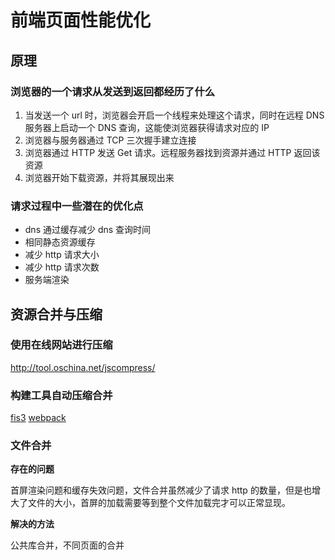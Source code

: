 # 前端页面性能优化

## 原理

### 浏览器的一个请求从发送到返回都经历了什么

1.  当发送一个 url 时，浏览器会开启一个线程来处理这个请求，同时在远程 DNS 服务器上启动一个 DNS 查询，这能使浏览器获得请求对应的 IP
2.  浏览器与服务器通过 TCP 三次握手建立连接
3.  浏览器通过 HTTP 发送 Get 请求。远程服务器找到资源并通过 HTTP 返回该资源
4.  浏览器开始下载资源，并将其展现出来

### 请求过程中一些潜在的优化点

* dns 通过缓存减少 dns 查询时间
* 相同静态资源缓存
* 减少 http 请求大小
* 减少 http 请求次数
* 服务端渲染

## 资源合并与压缩

### 使用在线网站进行压缩

http://tool.oschina.net/jscompress/

### 构建工具自动压缩合并

[fis3](https://github.com/fex-team/fis3)
[webpack](https://www.webpackjs.com/)

### 文件合并

**存在的问题**

首屏渲染问题和缓存失效问题，文件合并虽然减少了请求 http 的数量，但是也增大了文件的大小，首屏的加载需要等到整个文件加载完才可以正常显现。

**解决的方法**

公共库合并，不同页面的合并


